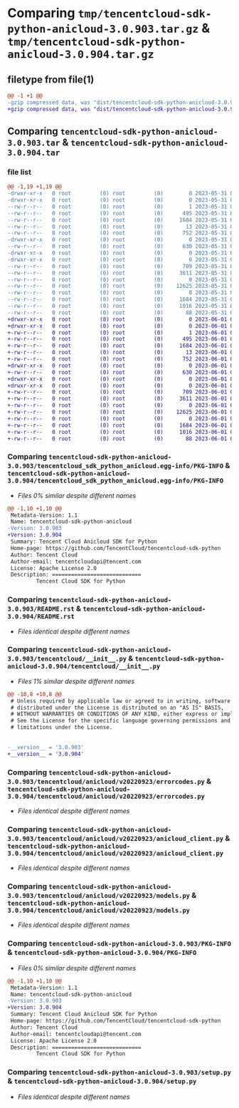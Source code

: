 # Comparing `tmp/tencentcloud-sdk-python-anicloud-3.0.903.tar.gz` & `tmp/tencentcloud-sdk-python-anicloud-3.0.904.tar.gz`

## filetype from file(1)

```diff
@@ -1 +1 @@
-gzip compressed data, was "dist/tencentcloud-sdk-python-anicloud-3.0.903.tar", last modified: Wed May 31 02:00:45 2023, max compression
+gzip compressed data, was "dist/tencentcloud-sdk-python-anicloud-3.0.904.tar", last modified: Thu Jun  1 02:24:51 2023, max compression
```

## Comparing `tencentcloud-sdk-python-anicloud-3.0.903.tar` & `tencentcloud-sdk-python-anicloud-3.0.904.tar`

### file list

```diff
@@ -1,19 +1,19 @@
-drwxr-xr-x   0 root         (0) root         (0)        0 2023-05-31 02:00:45.000000 tencentcloud-sdk-python-anicloud-3.0.903/
-drwxr-xr-x   0 root         (0) root         (0)        0 2023-05-31 02:00:45.000000 tencentcloud-sdk-python-anicloud-3.0.903/tencentcloud_sdk_python_anicloud.egg-info/
--rw-r--r--   0 root         (0) root         (0)        1 2023-05-31 02:00:45.000000 tencentcloud-sdk-python-anicloud-3.0.903/tencentcloud_sdk_python_anicloud.egg-info/dependency_links.txt
--rw-r--r--   0 root         (0) root         (0)      495 2023-05-31 02:00:45.000000 tencentcloud-sdk-python-anicloud-3.0.903/tencentcloud_sdk_python_anicloud.egg-info/SOURCES.txt
--rw-r--r--   0 root         (0) root         (0)     1684 2023-05-31 02:00:45.000000 tencentcloud-sdk-python-anicloud-3.0.903/tencentcloud_sdk_python_anicloud.egg-info/PKG-INFO
--rw-r--r--   0 root         (0) root         (0)       13 2023-05-31 02:00:45.000000 tencentcloud-sdk-python-anicloud-3.0.903/tencentcloud_sdk_python_anicloud.egg-info/top_level.txt
--rw-r--r--   0 root         (0) root         (0)      752 2023-05-31 02:00:45.000000 tencentcloud-sdk-python-anicloud-3.0.903/README.rst
-drwxr-xr-x   0 root         (0) root         (0)        0 2023-05-31 02:00:45.000000 tencentcloud-sdk-python-anicloud-3.0.903/tencentcloud/
--rw-r--r--   0 root         (0) root         (0)      630 2023-05-31 02:00:45.000000 tencentcloud-sdk-python-anicloud-3.0.903/tencentcloud/__init__.py
-drwxr-xr-x   0 root         (0) root         (0)        0 2023-05-31 02:00:45.000000 tencentcloud-sdk-python-anicloud-3.0.903/tencentcloud/anicloud/
-drwxr-xr-x   0 root         (0) root         (0)        0 2023-05-31 02:00:45.000000 tencentcloud-sdk-python-anicloud-3.0.903/tencentcloud/anicloud/v20220923/
--rw-r--r--   0 root         (0) root         (0)      709 2023-05-31 02:00:45.000000 tencentcloud-sdk-python-anicloud-3.0.903/tencentcloud/anicloud/v20220923/errorcodes.py
--rw-r--r--   0 root         (0) root         (0)     3611 2023-05-31 02:00:45.000000 tencentcloud-sdk-python-anicloud-3.0.903/tencentcloud/anicloud/v20220923/anicloud_client.py
--rw-r--r--   0 root         (0) root         (0)        0 2023-05-31 02:00:45.000000 tencentcloud-sdk-python-anicloud-3.0.903/tencentcloud/anicloud/v20220923/__init__.py
--rw-r--r--   0 root         (0) root         (0)    12625 2023-05-31 02:00:45.000000 tencentcloud-sdk-python-anicloud-3.0.903/tencentcloud/anicloud/v20220923/models.py
--rw-r--r--   0 root         (0) root         (0)        0 2023-05-31 02:00:45.000000 tencentcloud-sdk-python-anicloud-3.0.903/tencentcloud/anicloud/__init__.py
--rw-r--r--   0 root         (0) root         (0)     1684 2023-05-31 02:00:45.000000 tencentcloud-sdk-python-anicloud-3.0.903/PKG-INFO
--rw-r--r--   0 root         (0) root         (0)     1016 2023-05-31 02:00:45.000000 tencentcloud-sdk-python-anicloud-3.0.903/setup.py
--rw-r--r--   0 root         (0) root         (0)       88 2023-05-31 02:00:45.000000 tencentcloud-sdk-python-anicloud-3.0.903/setup.cfg
+drwxr-xr-x   0 root         (0) root         (0)        0 2023-06-01 02:24:51.000000 tencentcloud-sdk-python-anicloud-3.0.904/
+drwxr-xr-x   0 root         (0) root         (0)        0 2023-06-01 02:24:51.000000 tencentcloud-sdk-python-anicloud-3.0.904/tencentcloud_sdk_python_anicloud.egg-info/
+-rw-r--r--   0 root         (0) root         (0)        1 2023-06-01 02:24:51.000000 tencentcloud-sdk-python-anicloud-3.0.904/tencentcloud_sdk_python_anicloud.egg-info/dependency_links.txt
+-rw-r--r--   0 root         (0) root         (0)      495 2023-06-01 02:24:51.000000 tencentcloud-sdk-python-anicloud-3.0.904/tencentcloud_sdk_python_anicloud.egg-info/SOURCES.txt
+-rw-r--r--   0 root         (0) root         (0)     1684 2023-06-01 02:24:51.000000 tencentcloud-sdk-python-anicloud-3.0.904/tencentcloud_sdk_python_anicloud.egg-info/PKG-INFO
+-rw-r--r--   0 root         (0) root         (0)       13 2023-06-01 02:24:51.000000 tencentcloud-sdk-python-anicloud-3.0.904/tencentcloud_sdk_python_anicloud.egg-info/top_level.txt
+-rw-r--r--   0 root         (0) root         (0)      752 2023-06-01 02:24:50.000000 tencentcloud-sdk-python-anicloud-3.0.904/README.rst
+drwxr-xr-x   0 root         (0) root         (0)        0 2023-06-01 02:24:51.000000 tencentcloud-sdk-python-anicloud-3.0.904/tencentcloud/
+-rw-r--r--   0 root         (0) root         (0)      630 2023-06-01 02:24:50.000000 tencentcloud-sdk-python-anicloud-3.0.904/tencentcloud/__init__.py
+drwxr-xr-x   0 root         (0) root         (0)        0 2023-06-01 02:24:51.000000 tencentcloud-sdk-python-anicloud-3.0.904/tencentcloud/anicloud/
+drwxr-xr-x   0 root         (0) root         (0)        0 2023-06-01 02:24:51.000000 tencentcloud-sdk-python-anicloud-3.0.904/tencentcloud/anicloud/v20220923/
+-rw-r--r--   0 root         (0) root         (0)      709 2023-06-01 02:24:50.000000 tencentcloud-sdk-python-anicloud-3.0.904/tencentcloud/anicloud/v20220923/errorcodes.py
+-rw-r--r--   0 root         (0) root         (0)     3611 2023-06-01 02:24:50.000000 tencentcloud-sdk-python-anicloud-3.0.904/tencentcloud/anicloud/v20220923/anicloud_client.py
+-rw-r--r--   0 root         (0) root         (0)        0 2023-06-01 02:24:50.000000 tencentcloud-sdk-python-anicloud-3.0.904/tencentcloud/anicloud/v20220923/__init__.py
+-rw-r--r--   0 root         (0) root         (0)    12625 2023-06-01 02:24:50.000000 tencentcloud-sdk-python-anicloud-3.0.904/tencentcloud/anicloud/v20220923/models.py
+-rw-r--r--   0 root         (0) root         (0)        0 2023-06-01 02:24:50.000000 tencentcloud-sdk-python-anicloud-3.0.904/tencentcloud/anicloud/__init__.py
+-rw-r--r--   0 root         (0) root         (0)     1684 2023-06-01 02:24:51.000000 tencentcloud-sdk-python-anicloud-3.0.904/PKG-INFO
+-rw-r--r--   0 root         (0) root         (0)     1016 2023-06-01 02:24:50.000000 tencentcloud-sdk-python-anicloud-3.0.904/setup.py
+-rw-r--r--   0 root         (0) root         (0)       88 2023-06-01 02:24:51.000000 tencentcloud-sdk-python-anicloud-3.0.904/setup.cfg
```

### Comparing `tencentcloud-sdk-python-anicloud-3.0.903/tencentcloud_sdk_python_anicloud.egg-info/PKG-INFO` & `tencentcloud-sdk-python-anicloud-3.0.904/tencentcloud_sdk_python_anicloud.egg-info/PKG-INFO`

 * *Files 0% similar despite different names*

```diff
@@ -1,10 +1,10 @@
 Metadata-Version: 1.1
 Name: tencentcloud-sdk-python-anicloud
-Version: 3.0.903
+Version: 3.0.904
 Summary: Tencent Cloud Anicloud SDK for Python
 Home-page: https://github.com/TencentCloud/tencentcloud-sdk-python
 Author: Tencent Cloud
 Author-email: tencentcloudapi@tencent.com
 License: Apache License 2.0
 Description: ============================
         Tencent Cloud SDK for Python
```

### Comparing `tencentcloud-sdk-python-anicloud-3.0.903/README.rst` & `tencentcloud-sdk-python-anicloud-3.0.904/README.rst`

 * *Files identical despite different names*

### Comparing `tencentcloud-sdk-python-anicloud-3.0.903/tencentcloud/__init__.py` & `tencentcloud-sdk-python-anicloud-3.0.904/tencentcloud/__init__.py`

 * *Files 1% similar despite different names*

```diff
@@ -10,8 +10,8 @@
 # Unless required by applicable law or agreed to in writing, software
 # distributed under the License is distributed on an "AS IS" BASIS,
 # WITHOUT WARRANTIES OR CONDITIONS OF ANY KIND, either express or implied.
 # See the License for the specific language governing permissions and
 # limitations under the License.
 
 
-__version__ = '3.0.903'
+__version__ = '3.0.904'
```

### Comparing `tencentcloud-sdk-python-anicloud-3.0.903/tencentcloud/anicloud/v20220923/errorcodes.py` & `tencentcloud-sdk-python-anicloud-3.0.904/tencentcloud/anicloud/v20220923/errorcodes.py`

 * *Files identical despite different names*

### Comparing `tencentcloud-sdk-python-anicloud-3.0.903/tencentcloud/anicloud/v20220923/anicloud_client.py` & `tencentcloud-sdk-python-anicloud-3.0.904/tencentcloud/anicloud/v20220923/anicloud_client.py`

 * *Files identical despite different names*

### Comparing `tencentcloud-sdk-python-anicloud-3.0.903/tencentcloud/anicloud/v20220923/models.py` & `tencentcloud-sdk-python-anicloud-3.0.904/tencentcloud/anicloud/v20220923/models.py`

 * *Files identical despite different names*

### Comparing `tencentcloud-sdk-python-anicloud-3.0.903/PKG-INFO` & `tencentcloud-sdk-python-anicloud-3.0.904/PKG-INFO`

 * *Files 0% similar despite different names*

```diff
@@ -1,10 +1,10 @@
 Metadata-Version: 1.1
 Name: tencentcloud-sdk-python-anicloud
-Version: 3.0.903
+Version: 3.0.904
 Summary: Tencent Cloud Anicloud SDK for Python
 Home-page: https://github.com/TencentCloud/tencentcloud-sdk-python
 Author: Tencent Cloud
 Author-email: tencentcloudapi@tencent.com
 License: Apache License 2.0
 Description: ============================
         Tencent Cloud SDK for Python
```

### Comparing `tencentcloud-sdk-python-anicloud-3.0.903/setup.py` & `tencentcloud-sdk-python-anicloud-3.0.904/setup.py`

 * *Files identical despite different names*

